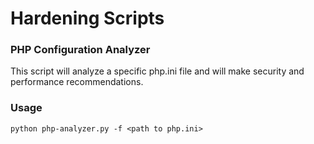 # Hardening Scripts

### PHP Configuration Analyzer
This script will analyze a specific php.ini file and will make security and performance recommendations.

### Usage
```python php-analyzer.py -f <path to php.ini>```
